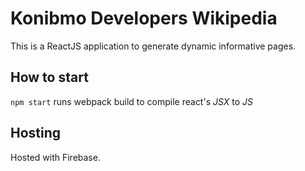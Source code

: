 # Konibmo Developers Wikipedia
This is a ReactJS application to generate dynamic informative pages.

## How to start
``npm start`` runs webpack build to compile react's _JSX_ to _JS_

## Hosting
Hosted with Firebase.

